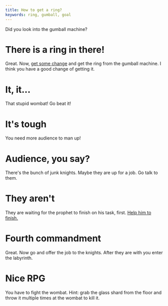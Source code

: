```yaml
---
title: How to get a ring?
keywords: ring, gumball, goal
---
```


Did you look into the gumball machine?

# There is a ring in there!
Great. Now, [get some change](065-change.md) and get the ring from the gumball machine. I think you have a good change of getting it.

# It, it...
That stupid wombat! Go beat it!

# It's tough
You need more audience to man up!

# Audience, you say?
There's the bunch of junk knights. Maybe they are up for a job. Go talk to them.

# They aren't
They are waiting for the prophet to finish on his task, first. [Help him to finish.](090-prophet.md)

# Fourth commandment
Great. Now go and offer the job to the knights. After they are with you enter the labyrinth.

# Nice RPG
You have to fight the wombat. Hint: grab the glass shard from the floor and throw it multiple times at the wombat to kill it.
